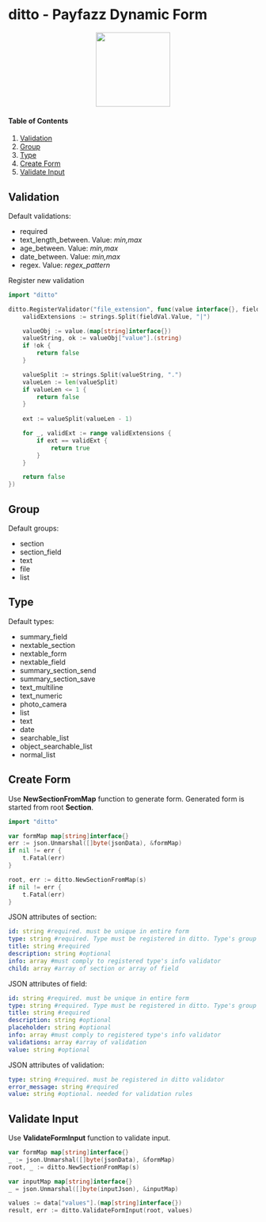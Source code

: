 # ditto - Payfazz Dynamic Form

<p align="center">
<img src="https://assets.pokemon.com/assets/cms2/img/pokedex/full/132.png" width="150"/>
</p>

#### Table of Contents  
1. [Validation](#validation)
2. [Group](#group)
3. [Type](#type)
4. [Create Form](#create-form)
5. [Validate Input](#validate-input)

<a name="validation"/>

## Validation

Default validations:
- required
- text_length_between. Value: *min,max*
- age_between. Value: *min,max*
- date_between. Value: *min,max*
- regex. Value: *regex_pattern*

Register new validation

```go
import "ditto"

ditto.RegisterValidator("file_extension", func(value interface{}, fieldVal ditto.FieldValidation) bool {
    validExtensions := strings.Split(fieldVal.Value, "|")

    valueObj := value.(map[string]interface{})
    valueString, ok := valueObj["value"].(string)
    if !ok {
        return false
    }

    valueSplit := strings.Split(valueString, ".")
    valueLen := len(valueSplit)
    if valueLen <= 1 {
        return false
    }
    
    ext := valueSplit(valueLen - 1)

    for _, validExt := range validExtensions {
        if ext == validExt {
            return true
        }
    }

    return false
})
```

<a name="group"/>

## Group

Default groups:
- section
- section_field
- text
- file
- list


<a name="type"/>

## Type

Default types:
- summary_field
- nextable_section
- nextable_form
- nextable_field
- summary_section_send
- summary_section_save
- text_multiline
- text_numeric
- photo_camera
- list
- text
- date
- searchable_list
- object_searchable_list
- normal_list

<a name="create-form"/>

## Create Form

Use **NewSectionFromMap** function to generate form. Generated form is started from root **Section**.

```go
import "ditto"

var formMap map[string]interface{}
err := json.Unmarshal([]byte(jsonData), &formMap)
if nil != err {
    t.Fatal(err)
}

root, err := ditto.NewSectionFromMap(s)
if nil != err {
    t.Fatal(err)
}
```

JSON attributes of section:
```yaml
id: string #required. must be unique in entire form
type: string #required. Type must be registered in ditto. Type's group must be section
title: string #required
description: string #optional
info: array #must comply to registered type's info validator
child: array #array of section or array of field
```

JSON attributes of field:
```yaml
id: string #required. must be unique in entire form
type: string #required. Type must be registered in ditto. Type's group must be field
title: string #required
description: string #optional
placeholder: string #optional
info: array #must comply to registered type's info validator
validations: array #array of validation
value: string #optional
```

JSON attributes of validation:
```yaml
type: string #required. must be registered in ditto validator
error_message: string #required
value: string #optional. needed for validation rules
```


<a name="validate-input"/>

## Validate Input

Use **ValidateFormInput** function to validate input.

```go
var formMap map[string]interface{}
_ := json.Unmarshal([]byte(jsonData), &formMap)
root, _ := ditto.NewSectionFromMap(s)

var inputMap map[string]interface{}
_ = json.Unmarshal([]byte(inputJson), &inputMap)

values := data["values"].(map[string]interface{})
result, err := ditto.ValidateFormInput(root, values)
```
